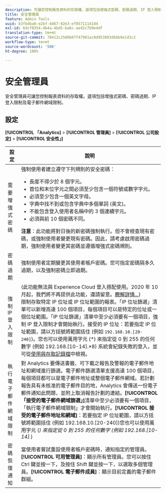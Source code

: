 ```yaml
---
description: 可讓您控制報告資料的存取權。選項包括增強式密碼、密碼過期、IP 登入限制及電子郵件網域限制。
title: 安全管理員
feature: Admin Tools
uuid: b3fbdba0-e2bf-4d67-92e3-ef05711141d4
exl-id: 6dcf0354-4b4a-4bd5-ba6c-ae42c7b9e4df
translation-type: tm+mt
source-git-commit: 78412c2588b07f47981ac0d953893db6b9e1d3c2
workflow-type: tm+mt
source-wordcount: '506'
ht-degree: 100%

---
```


# 安全管理員

安全管理員可讓您控制報表資料的存取權。選項包括增強式密碼、密碼過期、IP 登入限制及電子郵件網域限制。

## 設定

**[!UICONTROL 「Analytics]** > **[!UICONTROL 管理員]** > **[!UICONTROL 公司設定]** > **[!UICONTROL 安全性」]**

| 設定 | 說明 |
|--- |--- |
| 需要增強式密碼 | 強制使用者建立遵守下列規則的安全密碼： <ul><li>長度不得少於 8 個字元。</li><li>首位和末位字元之間必須至少包含一個符號或數字字元。</li><li>必須至少包含一個英文字母。</li><li>字典中找不到或包含字典中多個單詞 (英文)。</li><li>不能包含登入使用者名稱中的 3 個連續字元。</li><li>必須與前 10 個密碼不同。</li></ul>**注意**：此功能將對日後的新密碼強制執行。但不會檢查現有密碼，或強制使用者變更現有密碼。因此，請考慮啟用密碼過期，強制使用者變更其密碼並遵循增強式密碼規則。 |
| 密碼過期 | 強制使用者定期變更其使用者帳戶密碼。您可指定密碼隔多久過期，以及強制密碼立即過期。 |
| 強制 IP 登入限制 | (此功能無法與 Experience Cloud 登入搭配使用。2020 年 10 月起，我們將不再提供此功能，還請留意。[瞭解詳情...](/help/admin/company/login-restrictions-eol.md)) <br>限制存取特定 IP 位址或 IP 位址範圍的報表。「IP 位址篩選」清單可以新增高達 100 個項目，每個項目可以是特定的位址或一個位址範圍。「IP 位址篩選」清單中至少必須要有一個項目，強制 IP 登入限制才會開始執行。接受的 IP 位址：若要指定 IP 位址範圍，請以方括號將範圍括住 (例如 `192.168.10.[20-240]`)。您也可以使用萬用字元 (*) 來指定從 0 到 255 的任何數字 (例如 192.168.[10-14].*8) 系統會紀錄失敗的登入，並可從[使用與存取記錄檔](https://docs.adobe.com/content/help/zh-Hant/analytics/admin/admin-tools/logs.html#section_6FBAF92D9EA244809C45A78A2F0A7232)中檢視。 |
| 執行電子郵件網域限制 | 對 Analytics 要傳送書籤、可下載之報告及警報的電子郵件地址和網域進行篩選。電子郵件篩選清單支援高達 100 個項目，每個項目都可以是電子郵件地址或整個電子郵件網域。若計劃報告具有未核准的電子郵件目的地，Analytics 會傳送一份電子郵件通知此問題，並附上取消報告計劃的連結。**[!UICONTROL 「接受的電子郵件網域篩選」]**&#x200B;清單中至少必須要有一個項目，「執行電子郵件網域限制」才會開始執行。**[!UICONTROL 接受的電子郵件地址和網域]**：若要指定 IP 位址範圍，請以方括號將範圍括住 (例如 192.168.10.[20-240])您也可以使用萬用字元 (*) 來指定從 0 到 255 的任何數字 (例如 192.168.[10-14].*) |
| 密碼恢復通知 | 當使用者嘗試重設使用者帳戶密碼時，通知指定的管理員。**[!UICONTROL 可用管理員]**：顯示所有管理員。您可以按住 Ctrl 鍵並按一下，及按住 Shift 鍵並按一下，以選取多個管理員。**[!UICONTROL 電子郵件成員]**：顯示目前定義的電子郵件群組。 |
